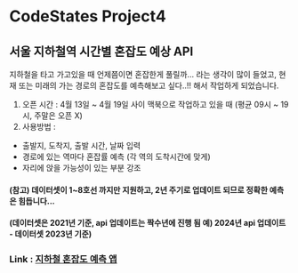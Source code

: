 # CodeStates Project4
## 서울 지하철역 시간별 혼잡도 예상 API
지하철을 타고 가고있을 때 언제쯤이면 혼잡한게 풀릴까... 라는 생각이 많이 들었고, 현재 또는 미래의 가는 경로의 혼잡도를 예측해보고 싶다..!! 해서 작업하게 되었습니다.
1. 오픈 시간 : 4월 13일 ~ 4월 19일 사이 맥북으로 작업하고 있을 때 (평균 09시 ~ 19시, 주말은 오픈 X)
2. 사용방법 :
  - 출발지, 도착지, 출발 시간, 날짜 입력
  - 경로에 있는 역마다 혼잡률 예측 (각 역의 도착시간에 맞게)
  - 자리에 앉을 가능성이 있는 부분 강조
    
#### (참고) 데이터셋이 1~8호선 까지만 지원하고, 2년 주기로 업데이트 되므로 정확한 예측은 힘듭니다...
#### (데이터셋은 2021년 기준, api 업데이트는 짝수년에 진행 됨 예) 2024년 api 업데이트 - 데이터셋 2023년 기준)  
### Link : [지하철 혼잡도 예측 앱](http://211.204.34.56:59)
